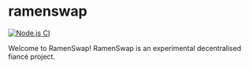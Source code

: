 # ramenswap

[![Node.js CI](https://github.com/nitipon-apaisri/ramenswap/actions/workflows/unit-test.js.yml/badge.svg)](https://github.com/nitipon-apaisri/ramenswap/actions/workflows/unit-test.js.yml)

Welcome to RamenSwap! RamenSwap is an experimental decentralised fiancé project. 
